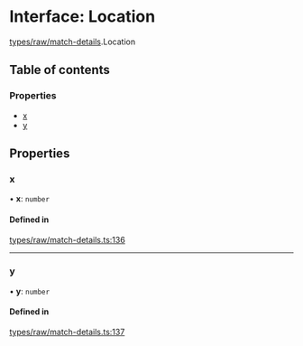 # Interface: Location

[types/raw/match-details](../modules/types_raw_match_details.md).Location

## Table of contents

### Properties

- [x](types_raw_match_details.Location.md#x)
- [y](types_raw_match_details.Location.md#y)

## Properties

### x

• **x**: `number`

#### Defined in

[types/raw/match-details.ts:136](https://github.com/jameslinimk/unofficial-valorant-api/blob/e0f8f42/package/src/types/raw/match-details.ts#L136)

___

### y

• **y**: `number`

#### Defined in

[types/raw/match-details.ts:137](https://github.com/jameslinimk/unofficial-valorant-api/blob/e0f8f42/package/src/types/raw/match-details.ts#L137)

